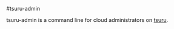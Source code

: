#tsuru-admin

tsuru-admin is a command line for cloud administrators on
[tsuru](https://github.com/tsuru/tsuru).
